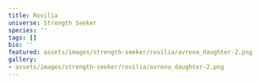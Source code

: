 ```yaml
---
title: Rovilia
universe: Strength Seeker
species: ''
tags: []
bio: ''
featured: assets/images/strength-seeker/rovilia/avrena_daughter-2.png
gallery:
- assets/images/strength-seeker/rovilia/avrena_daughter-2.png
---
```

